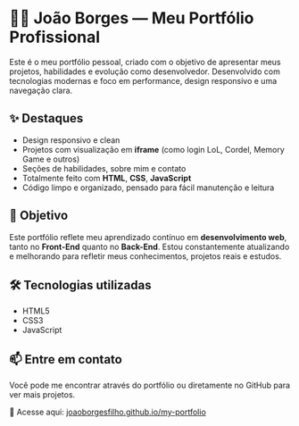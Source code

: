 # 🧑‍💻 João Borges — Meu Portfólio Profissional

Este é o meu portfólio pessoal, criado com o objetivo de apresentar meus projetos, habilidades e evolução como desenvolvedor. Desenvolvido com tecnologias modernas e foco em performance, design responsivo e uma navegação clara.

## ✨ Destaques

- Design responsivo e clean
- Projetos com visualização em **iframe** (como login LoL, Cordel, Memory Game e outros)
- Seções de habilidades, sobre mim e contato
- Totalmente feito com **HTML**, **CSS**, **JavaScript**
- Código limpo e organizado, pensado para fácil manutenção e leitura

## 🧠 Objetivo

Este portfólio reflete meu aprendizado contínuo em **desenvolvimento web**, tanto no **Front-End** quanto no **Back-End**. Estou constantemente atualizando e melhorando para refletir meus conhecimentos, projetos reais e estudos.

## 🛠️ Tecnologias utilizadas

- HTML5  
- CSS3  
- JavaScript 

## 📫 Entre em contato

Você pode me encontrar através do portfólio ou diretamente no GitHub para ver mais projetos.

🔗 Acesse aqui: [joaoborgesfilho.github.io/my-portfolio](https://joaoborgesfilho.github.io/my-portfolio)
